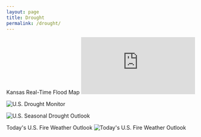 ```yaml
---
layout: page
title: Drought
permalink: /drought/
---
```


Kansas Real-Time Flood Map
![Kansas Real-Time Flood Map](https://waterwatch.usgs.gov/images/index.php?mt=flood&st=ks)

 
![U.S. Drought Monitor](https://droughtmonitor.unl.edu/data/jpg/current/current_usdm.jpg)


![U.S. Seasonal Drought Outlook](https://www.cpc.ncep.noaa.gov/products/expert_assessment/season_drought.png)

Today's U.S. Fire Weather Outlook
![Today's U.S. Fire Weather Outlook](https://www.spc.noaa.gov/products/fire_wx/day1otlk_fire.gif)
